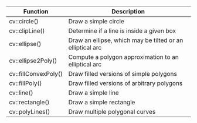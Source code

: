 Function | Description
----|----
cv::circle()| Draw a simple circle
cv::clipLine()| Determine if a line is inside a given box
cv::ellipse()| Draw an ellipse, which may be tilted or an elliptical arc
cv::ellipse2Poly()| Compute a polygon approximation to an elliptical arc
cv::fillConvexPoly()| Draw filled versions of simple polygons
cv::fillPoly()| Draw filled versions of arbitrary polygons
cv::line()| Draw a simple line
cv::rectangle()| Draw a simple rectangle
cv::polyLines()| Draw multiple polygonal curves
